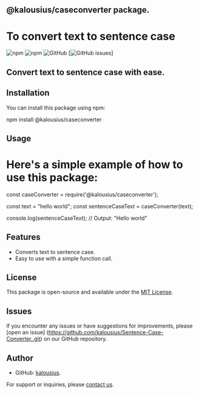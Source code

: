 ## @kalousius/caseconverter package.

#  To convert text to sentence case

![npm](https://img.shields.io/npm/v/@kalousius/caseconverter)
![npm](https://img.shields.io/npm/dt/@kalousius/caseconverter)
![GitHub](https://img.shields.io/github/license/kalousius/Sentence-Case-Converter)
[![GitHub issues](https://img.shields.io/github/issues/kalousius/Sentence-Case-Converter)]

## Convert text to sentence case with ease.

## Installation

You can install this package using npm:

npm install @kalousius/caseconverter

## Usage

# Here's a simple example of how to use this package:

const caseConverter = require('@kalousius/caseconverter');

const text = "hello world";
const sentenceCaseText = caseConverter(text);

console.log(sentenceCaseText); // Output: "Hello world"


## Features

- Converts text to sentence case.
- Easy to use with a simple function call.

## License

This package is open-source and available under the [MIT License](LICENSE).

## Issues

If you encounter any issues or have suggestions for improvements, please [open an issue] (https://github.com/kalousius/Sentence-Case-Converter..git) on our GitHub repository.


## Author
- GitHub: [kalousius](https://github.com/kalousius/Sentence-Case-Converter..git).

For support or inquiries, please [contact us](kalousius).

